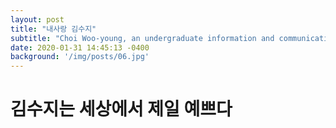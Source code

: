 ```yaml
---
layout: post
title: "내사랑 김수지"
subtitle: "Choi Woo-young, an undergraduate information and communication engineering at Incheon National University."
date: 2020-01-31 14:45:13 -0400
background: '/img/posts/06.jpg'
---
```

# 김수지는 세상에서 제일 예쁘다 